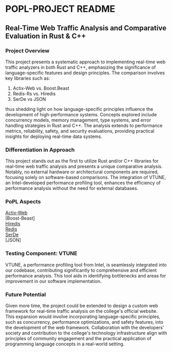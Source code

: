 # POPL-PROJECT README

## Real-Time Web Traffic Analysis and Comparative Evaluation in Rust & C++

### Project Overview

This project presents a systematic approach to implementing real-time web traffic analyzers in both Rust and C++, emphasizing the significance of language-specific features and design principles. The comparison involves key libraries such as:
1) Actix-Web vs. Boost.Beast  
2) Redis-Rs vs. Hiredis 
3) SerDe vs JSON 
   
thus shedding light on how language-specific principles influence the development of high-performance systems. Concepts explored include concurrency models, memory management, type systems, and error handling strategies in Rust and C++. The analysis extends to performance metrics, reliability, safety, and security evaluations, providing practical insights for deploying real-time data systems.

### Differentiation in Approach

This project stands out as the first to utilize Rust and/or C++ libraries for real-time web traffic analysis and presents a unique comparative analysis. Notably, no external hardware or architectural components are required, focusing solely on software-based comparisons. The integration of VTUNE, an Intel-developed performance profiling tool, enhances the efficiency of performance analysis without the need for external databases.

### PoPL Aspects
[Actix-Web](https://github.com/rishishah561/POPL-PROJECT/blob/main/Framework/actix-web/README.md) \
[Boost-Beast] \
[Hiredis](https://github.com/rishishah561/POPL-PROJECT/blob/main/Databases/Hiredis/README.md) \
[Redis](https://github.com/rishishah561/POPL-PROJECT/blob/main/Databases/Redis/README.md) \
[SerDe](https://github.com/rishishah561/POPL-PROJECT/blob/main/Data%20Structures/SerDe/README.md) \
[JSON] 

### Testing Component: VTUNE

VTUNE, a performance profiling tool from Intel, is seamlessly integrated into our codebase, contributing significantly to comprehensive and efficient performance analysis. This tool aids in identifying bottlenecks and areas for improvement in our software implementation.

### Future Potential

Given more time, the project could be extended to design a custom web framework for real-time traffic analysis on the college's official website. This expansion would involve incorporating language-specific principles, such as concurrency, performance optimizations, and safety features, into the development of the web framework. Collaboration with the developers' society and contribution to the college's technology infrastructure align with principles of community engagement and the practical application of programming language concepts in a real-world setting.

